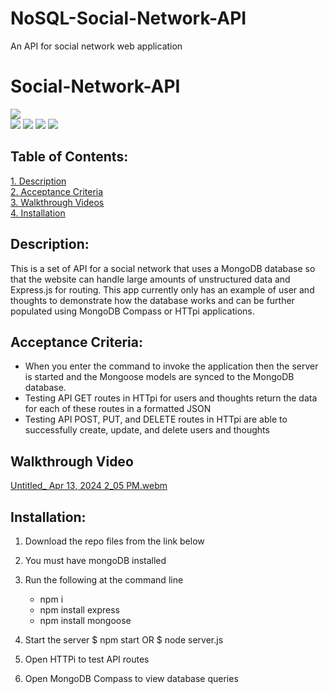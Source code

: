 # NoSQL-Social-Network-API
An API for social network web application

# Social-Network-API

![](https://img.shields.io/badge/Created%20by-Victor%20Cesar%20Lopez-blue?style=for-the-badge)  
![](https://img.shields.io/badge/Database-MongoDB-yellow?style=flat-square&logo=mongoDB)  ![](https://img.shields.io/badge/npm%20package-express-orange?style=flat-square&logo=npm) ![](https://img.shields.io/badge/npm%20package-mongoose-cyan?style=flat-square&logo=npm) ![](https://img.shields.io/badge/npm%20package-moment-%3CCOLOR%3E?style=flat-square&logo=npm)


 ## Table of Contents:  
[1. Description](#Description)  
[2. Acceptance Criteria](#Acceptance-Criteria)  
[3. Walkthrough Videos](#Walkthrough-Videos)  
[4. Installation](#Installation)  


## Description:
This is a set of API for a social network that uses a MongoDB database so that the website can handle large amounts of unstructured data and Express.js for routing. This app currently only has an example of user and thoughts to demonstrate how the database works and can be further populated using MongoDB Compass or HTTpi applications. 


## Acceptance Criteria:

- When you enter the command to invoke the application then the server is started and the Mongoose models are synced to the MongoDB database.  
- Testing API GET routes in HTTpi for users and thoughts return the data for each of these routes in a formatted JSON
- Testing API POST, PUT, and DELETE routes in HTTpi are able to successfully create, update, and delete users and thoughts


## Walkthrough Video


[Untitled_ Apr 13, 2024 2_05 PM.webm](https://github.com/CarolHGray/NoSQL-Social-Network-API/assets/56186028/45bab132-0d3c-4774-8664-4f1043478a4c)



## Installation:

1. Download the repo files from the link below
2. You must have mongoDB installed
3. Run the following at the command line
    - npm i
    - npm install express
    - npm install mongoose

4. Start the server
    $ npm start   OR
    $ node server.js

5. Open HTTPi to test API routes
6. Open MongoDB Compass to view database queries
















